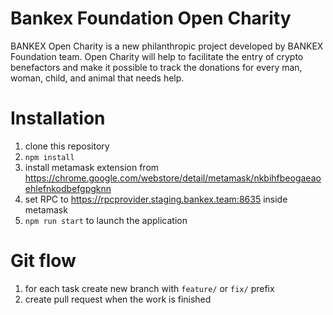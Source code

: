 # Bankex Foundation Open Charity
BANKEX Open Charity is a new philanthropic project developed by BANKEX Foundation team. Open Charity will help to facilitate the entry of crypto benefactors and make it possible to track the donations for every man, woman, child, and animal that needs help.


# Installation

1. clone this repository
1. `npm install`
1. install metamask extension from https://chrome.google.com/webstore/detail/metamask/nkbihfbeogaeaoehlefnkodbefgpgknn
1. set RPC to https://rpcprovider.staging.bankex.team:8635 inside metamask
1. `npm run start` to launch the application



# Git flow
1. for each task create new branch with `feature/` or `fix/` prefix
1. create pull request when the work is finished



